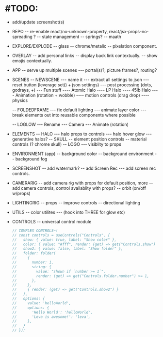 # #TODO:

- add/update screenshot(s)

- REPO
  -- re-enable react/no-unknown-property, react/jsx-props-no-spreading ?
  -- state management
  -- springs?
  -- maath

- EXPLORE/EXPLODE
  -- glass
  -- chrome/metalic
  -- pixelation component.

- OVERLAY
  -- add personal links
  -- display back link contextually.
  -- show emojis contextually.

- APP
  -- serve up multiple scenes
  --- portal(s)?, picture frames?, routing?

- SCENES
  -- NEWSCENE
  --- name it
  --- extract all settings to json
  --- reset button (leverage set() + json settings)
  --- post processing (dots, godrays, +)
  --- Fun stuff
  ---- Atomic Halo
  ---- LP Halo
  ---- 45lb Halo
  ---- Animation (rotation + wobble)
  ---- motion controls (drag drop)
  ---- physics

  -- FOLDEDFRAME
  --- fix default lighting
  --- animate layer color
  --- break elements out into reusable components where possible

  -- LOGLOW
  --- Rename
  --- Camera
  --- Animate (rotation)

- ELEMENTS
  -- HALO
  --- halo props to controls
  --- halo hover glow
  --- generative halos?
  -- SKULL
  -- element position controls
  -- material controls (? chrome skull)
  -- LOGO
  --- visiblity to props

- ENVIRONMENT (app)
  -- background color
  -- background environment
  -- background fog

- SCREENSHOT
  -- add watermark?
  -- add Screen Rec
  --- add screen rec controls.

- CAMERARIG
  -- add camera rig with props for default position, more
  -- add camera controls, control availablity with props?
  -- orbit (on/off w/props)

- LIGHTINGRIG
  -- props
  -- improve controls
  -- directional lighting

- UTILS
  -- color utilites
  --- (hook into THREE for glow etc)

- CONTROLS
  -- universal control module
  ```javascript
  // COMPLEX CONTROLS~!
  // const controls = useControls("Controls", {
  //   show: { value: true, label: "Show color" },
  //   color: { value: "#fff", render: (get) => get("Controls.show") },
  //   show2: { value: false, label: "Show folder" },
  //   folder: folder(
  //     {
  //       number: 1,
  //       string: {
  //         value: "shown if `number >= 1`",
  //         render: (get) => get("Controls.folder.number") >= 1,
  //       },
  //     },
  //     { render: (get) => get("Controls.show2") }
  //   ),
  //   options: {
  //     value: 'helloWorld',
  //     options: {
  //       'Hello World': 'helloWorld',
  //       'Leva is awesome!': 'leva',
  //     },
  //   }
  // });
  ```
